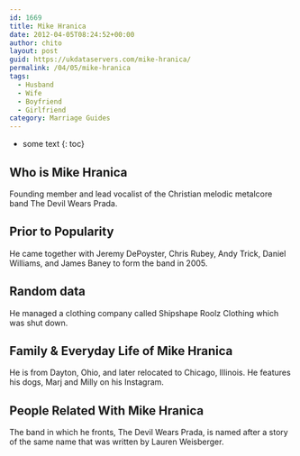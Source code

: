 ```yaml
---
id: 1669
title: Mike Hranica
date: 2012-04-05T08:24:52+00:00
author: chito
layout: post
guid: https://ukdataservers.com/mike-hranica/
permalink: /04/05/mike-hranica
tags:
  - Husband
  - Wife
  - Boyfriend
  - Girlfriend
category: Marriage Guides
---
```


* some text
{: toc}
          
          
## Who is  Mike Hranica
                  
                  
                  
Founding member and lead vocalist of the Christian melodic metalcore band The Devil Wears Prada.
                  
                
                
                
## Prior to Popularity 
                  
                  
                  
He came together with Jeremy DePoyster, Chris Rubey, Andy Trick, Daniel Williams, and James Baney to form the band in 2005.
                  
                
                
                
## Random data 
                  
                  
                  
He managed a clothing company called Shipshape Roolz Clothing which was shut down.
                  
                
                
                
## Family & Everyday Life of Mike Hranica
                  
                  
                  
He is from Dayton, Ohio, and later relocated to Chicago, Illinois. He features his dogs, Marj and Milly on his Instagram.
                  
                
                
                
## People Related With  Mike Hranica
                  
                  
                  
The band in which he fronts, The Devil Wears Prada, is named after a story of the same name that was written by Lauren Weisberger.
                  
                
              
            
          
          
          
    
    
  
